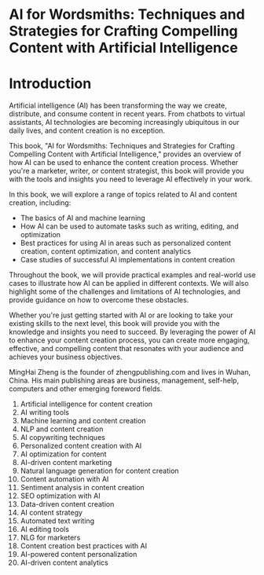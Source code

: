 # AI for Wordsmiths: Techniques and Strategies for Crafting Compelling Content with Artificial Intelligence

# Introduction

Artificial intelligence (AI) has been transforming the way we create, distribute, and consume content in recent years. From chatbots to virtual assistants, AI technologies are becoming increasingly ubiquitous in our daily lives, and content creation is no exception.

This book, "AI for Wordsmiths: Techniques and Strategies for Crafting Compelling Content with Artificial Intelligence," provides an overview of how AI can be used to enhance the content creation process. Whether you're a marketer, writer, or content strategist, this book will provide you with the tools and insights you need to leverage AI effectively in your work.

In this book, we will explore a range of topics related to AI and content creation, including:

* The basics of AI and machine learning
* How AI can be used to automate tasks such as writing, editing, and optimization
* Best practices for using AI in areas such as personalized content creation, content optimization, and content analytics
* Case studies of successful AI implementations in content creation

Throughout the book, we will provide practical examples and real-world use cases to illustrate how AI can be applied in different contexts. We will also highlight some of the challenges and limitations of AI technologies, and provide guidance on how to overcome these obstacles.

Whether you're just getting started with AI or are looking to take your existing skills to the next level, this book will provide you with the knowledge and insights you need to succeed. By leveraging the power of AI to enhance your content creation process, you can create more engaging, effective, and compelling content that resonates with your audience and achieves your business objectives.

MingHai Zheng is the founder of zhengpublishing.com and lives in Wuhan, China. His main publishing areas are business, management, self-help, computers and other emerging foreword fields.



1. Artificial intelligence for content creation
2. AI writing tools
3. Machine learning and content creation
4. NLP and content creation
5. AI copywriting techniques
6. Personalized content creation with AI
7. AI optimization for content
8. AI-driven content marketing
9. Natural language generation for content creation
10. Content automation with AI
11. Sentiment analysis in content creation
12. SEO optimization with AI
13. Data-driven content creation
14. AI content strategy
15. Automated text writing
16. AI editing tools
17. NLG for marketers
18. Content creation best practices with AI
19. AI-powered content personalization
20. AI-driven content analytics

